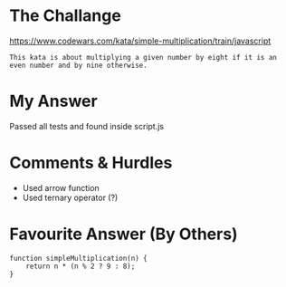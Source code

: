 # The Challange

https://www.codewars.com/kata/simple-multiplication/train/javascript
```
This kata is about multiplying a given number by eight if it is an even number and by nine otherwise.
```

# My Answer

Passed all tests and found inside script.js

# Comments & Hurdles

* Used arrow function
* Used ternary operator (?)

# Favourite Answer (By Others)
```
function simpleMultiplication(n) {
    return n * (n % 2 ? 9 : 8);
}
```